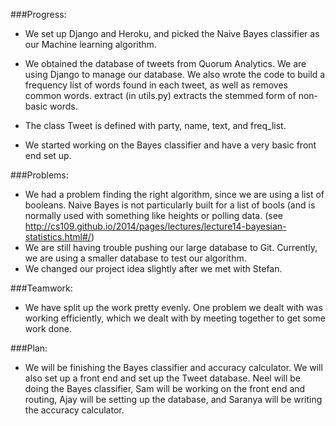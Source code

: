 ###Progress:

* We set up Django and Heroku, and picked the Naive Bayes classifier as our Machine learning algorithm. 

* We obtained the database of tweets from Quorum Analytics. We are using Django to manage our database. We also wrote the code to build a frequency list of words found in each tweet, as well as removes common words. extract (in utils.py) extracts the stemmed form of non-basic words.

* The class Tweet is defined with party, name, text, and freq_list. 

* We started working on the Bayes classifier and have a very basic front end set up.

###Problems:

* We had a problem finding the right algorithm, since we are using a list of booleans. Naive Bayes is not particularly built for a list of bools (and is normally used with something like heights or polling data. (see http://cs109.github.io/2014/pages/lectures/lecture14-bayesian-statistics.html#/)
* We are still having trouble pushing our large database to Git. Currently, we are using a smaller database to test our algorithm.
* We changed our project idea slightly after we met with Stefan. 

###Teamwork:

* We have split up the work pretty evenly. One problem we dealt with was working efficiently, which we dealt with by meeting together to get some work done. 

###Plan:
    
* We will be finishing the Bayes classifier and accuracy calculator. We will also set up a front end and set up the Tweet database. Neel will be doing the Bayes classifier, Sam will be working on the front end and routing, Ajay will be setting up the database, and Saranya will be writing the accuracy calculator. 
